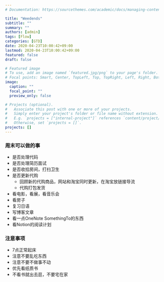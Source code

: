 ```yaml
---
# Documentation: https://sourcethemes.com/academic/docs/managing-content/

title: "Weedends"
subtitle: ""
summary: ""
authors: [admin]
tags: [Flow]
categories: [GTD]
date: 2020-04-23T10:00:42+09:00
lastmod: 2020-04-23T10:00:42+09:00
featured: false
draft: false

# Featured image
# To use, add an image named `featured.jpg/png` to your page's folder.
# Focal points: Smart, Center, TopLeft, Top, TopRight, Left, Right, BottomLeft, Bottom, BottomRight.
image:
  caption: ""
  focal_point: ""
  preview_only: false

# Projects (optional).
#   Associate this post with one or more of your projects.
#   Simply enter your project's folder or file name without extension.
#   E.g. `projects = ["internal-project"]` references `content/project/deep-learning/index.md`.
#   Otherwise, set `projects = []`.
projects: []
---
```


### 周末可以做的事	

-  是否处理代码
- 是否处理简历面试
- 是否收拾房间，打扫卫生
- 是否更新代购
  - 回顾新的代购商品，网站和淘宝同时更新，在淘宝放链接导流
  - 代购打包发货
-  看电影，看展，看音乐会
- 看房子
- 复习日语
- 写博客文章
- 看一点OneNote SomethingTo的东西
- 看Notion的阅读计划

### 注意事项

- 7点正常起床
- 注意不要乱吃东西
- 注意不要不做事不动
- 优先看纸质书
- 不看书就出去逛，不要宅在家